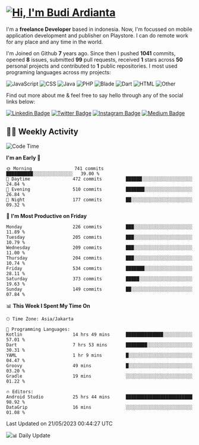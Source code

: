 # [![Hi, I'm Budi Ardianta](https://readme-typing-svg.herokuapp.com?size=24&vCenter=true&lines=%F0%9F%91%8B+Hi%2C+I'm+Budi+Ardianta+;%F0%9F%92%BB+Android+And+Web+Developer+)](https://git.io/typing-svg)

I'm a **freelance Developer** based in indonesia. Now, I'm focussed on mobile application development and publisher on Playstore. I can do remote work for any place and any time in the world.

I'm Joined on Github **7** years ago. Since then I pushed **1041** commits, opened **8** issues, submitted **99** pull requests, received **1** stars across **50** personal projects and contributed to **1** public repositories.
I most used programing languages across my projects:

![JavaScript](https://img.shields.io/badge/-JavaScript-%23f1e05a?style=flat&logo=JavaScript&logoColor=white)
![CSS](https://img.shields.io/badge/-CSS-%23563d7c?style=flat&logo=CSS&logoColor=white)
![Java](https://img.shields.io/badge/-Java-%23b07219?style=flat&logo=Java&logoColor=white)
![PHP](https://img.shields.io/badge/-PHP-%234F5D95?style=flat&logo=PHP&logoColor=white)
![Blade](https://img.shields.io/badge/-Blade-%23f7523f?style=flat&logo=Blade&logoColor=white)
![Dart](https://img.shields.io/badge/-Dart-%2300B4AB?style=flat&logo=Dart&logoColor=white)
![HTML](https://img.shields.io/badge/-HTML-%23e34c26?style=flat&logo=HTML&logoColor=white)
![Other](https://img.shields.io/badge/-Other-%23ededed?style=flat&logo=Other&logoColor=white)

Find out more about me & feel free to say hello through any of the social links below:

[![Linkedin Badge](https://img.shields.io/badge/-budiardianata-blue?style=flat&logo=Linkedin&logoColor=white&link=https://www.linkedin.com/in/budiardianata/)](https://www.linkedin.com/in/budiardianata/)
[![Twitter Badge](https://img.shields.io/badge/-budiardianata-%231DA1F2.svg?style=flat&logo=twitter&logoColor=white&link=https://www.twitter.com/budiardianata)](https://www.linkedin.com/in/budiardianata/)
[![Instagram Badge](https://img.shields.io/badge/-budiardianata-purple?style=flat&logo=instagram&logoColor=white&link=https://instagram.com/budiardianata/)](https://instagram.com/budiardianata)
[![Medium Badge](https://img.shields.io/badge/-@budiardianata-%2312100E.svg?style=flat&logo=Medium&logoColor=white&link=https://medium.com/@budiardianata/)](https://medium.com/@budiardianata)

## 👨‍💻 Weekly Activity
<!--START_SECTION:waka-->
![Code Time](http://img.shields.io/badge/Code%20Time-1%2C717%20hrs%208%20mins-blue)

**I'm an Early 🐤** 

```text
🌞 Morning                741 commits         ██████████░░░░░░░░░░░░░░░   39.00 % 
🌆 Daytime                472 commits         ██████░░░░░░░░░░░░░░░░░░░   24.84 % 
🌃 Evening                510 commits         ███████░░░░░░░░░░░░░░░░░░   26.84 % 
🌙 Night                  177 commits         ██░░░░░░░░░░░░░░░░░░░░░░░   09.32 % 
```
📅 **I'm Most Productive on Friday** 

```text
Monday                   226 commits         ███░░░░░░░░░░░░░░░░░░░░░░   11.89 % 
Tuesday                  205 commits         ███░░░░░░░░░░░░░░░░░░░░░░   10.79 % 
Wednesday                209 commits         ███░░░░░░░░░░░░░░░░░░░░░░   11.00 % 
Thursday                 204 commits         ███░░░░░░░░░░░░░░░░░░░░░░   10.74 % 
Friday                   534 commits         ███████░░░░░░░░░░░░░░░░░░   28.11 % 
Saturday                 373 commits         █████░░░░░░░░░░░░░░░░░░░░   19.63 % 
Sunday                   149 commits         ██░░░░░░░░░░░░░░░░░░░░░░░   07.84 % 
```


📊 **This Week I Spent My Time On** 

```text
🕑︎ Time Zone: Asia/Jakarta

💬 Programming Languages: 
Kotlin                   14 hrs 49 mins      ██████████████░░░░░░░░░░░   57.01 % 
Dart                     7 hrs 53 mins       ████████░░░░░░░░░░░░░░░░░   30.31 % 
YAML                     1 hr 9 mins         █░░░░░░░░░░░░░░░░░░░░░░░░   04.47 % 
Groovy                   49 mins             █░░░░░░░░░░░░░░░░░░░░░░░░   03.20 % 
Gradle                   19 mins             ░░░░░░░░░░░░░░░░░░░░░░░░░   01.22 % 

🔥 Editors: 
Android Studio           25 hrs 44 mins      █████████████████████████   98.92 % 
DataGrip                 16 mins             ░░░░░░░░░░░░░░░░░░░░░░░░░   01.08 % 
```


 Last Updated on 21/05/2023 00:44:27 UTC
<!--END_SECTION:waka-->

![📊 Daily Update](https://github.com/budiardianata/budiardianata/actions/workflows/update-activity.yml/badge.svg)
